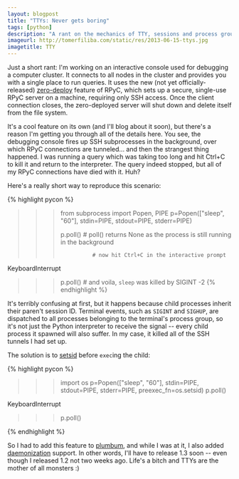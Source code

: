 ```yaml
---
layout: blogpost
title: "TTYs: Never gets boring"
tags: [python]
description: "A rant on the mechanics of TTY, sessions and process groups"
imageurl: http://tomerfiliba.com/static/res/2013-06-15-ttys.jpg
imagetitle: TTY
---
```


Just a short rant: I'm working on an interactive console used for debugging a computer cluster. It connects
to all nodes in the cluster and provides you with a single place to run queries. It uses the new (not yet 
officially-released) [zero-deploy](https://rpyc.readthedocs.org/en/latest/api/utils_zerodeploy.html#api-zerodeploy) 
feature of RPyC, which sets up a secure, single-use RPyC server on a machine, requiring only SSH access.
Once the client connection closes, the zero-deployed server will shut down and delete itself from the file system. 

It's a cool feature on its own (and I'll blog about it soon), but there's a reason I'm getting you through all
of the details here. You see, the debugging console fires up SSH subprocesses in the background, over which RPyC 
connections are tunneled... and then the strangest thing happened. I was running a query which was taking too 
long and hit Ctrl+C to kill it and return to the interpreter. The query indeed stopped, but all of my RPyC 
connections have died with it. Huh?

Here's a really short way to reproduce this scenario:

{% highlight pycon %}
>>> from subprocess import Popen, PIPE
>>> p=Popen(["sleep", "60"], stdin=PIPE, stdout=PIPE, stderr=PIPE)
>>>
>>> p.poll()      # poll() returns None as the process is still running in the background
>>> 
>>>               # now hit Ctrl+C in the interactive prompt
KeyboardInterrupt
>>>
>>> p.poll()      # and voila, `sleep` was killed by SIGINT
-2
{% endhighlight %}

It's terribly confusing at first, but it happens because child processes inherit their paren't session ID. 
Terminal events, such as ``SIGINT`` and ``SIGHUP``, are dispatched to all processes belonging to the terminal's 
process group, so it's not just the Python interpreter to receive the signal -- every child process it spawned 
will also suffer. In my case, it killed all of the SSH tunnels I had set up.

The solution is to [setsid](http://linux.die.net/man/2/setsid) before ``exec``ing the child:

{% highlight pycon %}
>>> import os
>>> p=Popen(["sleep", "60"], stdin=PIPE, stdout=PIPE, stderr=PIPE, preexec_fn=os.setsid)
>>> p.poll()
>>>
KeyboardInterrupt
>>> p.poll()
>>>
{% endhighlight %}

So I had to add this feature to [plumbum](http://plumbum.readthedocs.org/), and while I was at it, I also added 
[daemonization](https://github.com/tomerfiliba/plumbum/blob/master/plumbum/daemons.py) support. In other words,
I'll have to release 1.3 soon -- even though I released 1.2 not two weeks ago. Life's a bitch and TTYs are the 
mother of all monsters :)


